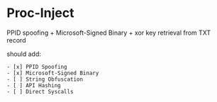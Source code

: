 # Proc-Inject
PPID spoofing + Microsoft-Signed Binary + xor key retrieval from TXT record

should add:
  
    - [x] PPID Spoofing
    - [x] Microsoft-Signed Binary
    - [ ] String Obfuscation
    - [ ] API Hashing
    - [ ] Direct Syscalls
  
